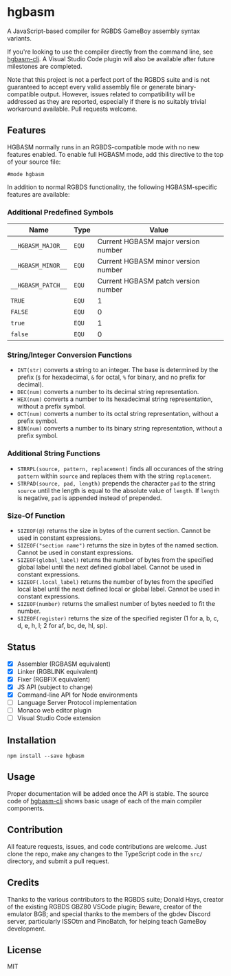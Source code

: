 # hgbasm
A JavaScript-based compiler for RGBDS GameBoy assembly syntax variants.

If you're looking to use the compiler directly from the command line, see [hgbasm-cli](https://github.com/Hawkbat/hgbasm-cli).
A Visual Studio Code plugin will also be available after future milestones are completed.

Note that this project is not a perfect port of the RGBDS suite and is not guaranteed to accept every valid assembly file or generate binary-compatible output. However, issues related to compatibility will be addressed as they are reported, especially if there is no suitably trivial workaround available. Pull requests welcome.


## Features
HGBASM normally runs in an RGBDS-compatible mode with no new features enabled. To enable full HGBASM mode, add this directive to the top of your source file:
```
#mode hgbasm
```
In addition to normal RGBDS functionality, the following HGBASM-specific features are available:

### Additional Predefined Symbols
|Name|Type|Value|
|----|----|-----|
|`__HGBASM_MAJOR__`|`EQU`|Current HGBASM major version number|
|`__HGBASM_MINOR__`|`EQU`|Current HGBASM minor version number|
|`__HGBASM_PATCH__`|`EQU`|Current HGBASM patch version number|
|`TRUE`|`EQU`|1|
|`FALSE`|`EQU`|0|
|`true`|`EQU`|1|
|`false`|`EQU`|0|

### String/Integer Conversion Functions
- `INT(str)` converts a string to an integer. The base is determined by the prefix (`$` for hexadecimal, `&` for octal, `%` for binary, and no prefix for decimal).
- `DEC(num)` converts a number to its decimal string representation.
- `HEX(num)` converts a number to its hexadecimal string representation, without a prefix symbol.
- `OCT(num)` converts a number to its octal string representation, without a prefix symbol.
- `BIN(num)` converts a number to its binary string representation, without a prefix symbol.

### Additional String Functions
- `STRRPL(source, pattern, replacement)` finds all occurances of the string `pattern` within `source` and replaces them with the string `replacement`.
- `STRPAD(source, pad, length)` prepends the character `pad` to the string `source` until the length is equal to the absolute value of `length`. If `length` is negative, `pad` is appended instead of prepended.

### Size-Of Function
- `SIZEOF(@)` returns the size in bytes of the current section. Cannot be used in constant expressions.
- `SIZEOF("section name")` returns the size in bytes of the named section. Cannot be used in constant expressions.
- `SIZEOF(global_label)` returns the number of bytes from the specified global label until the next defined global label. Cannot be used in constant expressions.
- `SIZEOF(.local_label)` returns the number of bytes from the specified local label until the next defined local or global label. Cannot be used in constant expressions.
- `SIZEOF(number)` returns the smallest number of bytes needed to fit the number.
- `SIZEOF(register)` returns the size of the specified register (1 for a, b, c, d, e, h, l; 2 for af, bc, de, hl, sp).

## Status
- [X] Assembler (RGBASM equivalent)
- [X] Linker (RGBLINK equivalent)
- [X] Fixer (RGBFIX equivalent)
- [X] JS API (subject to change)
- [X] Command-line API for Node environments
- [ ] Language Server Protocol implementation
- [ ] Monaco web editor plugin
- [ ] Visual Studio Code extension

## Installation
`npm install --save hgbasm`

## Usage
Proper documentation will be added once the API is stable. The source code of [hgbasm-cli](https://github.com/Hawkbat/hgbasm-cli) shows basic usage of each of the main compiler components.

## Contribution
All feature requests, issues, and code contributions are welcome. Just clone the repo, make any changes to the TypeScript code in the `src/` directory, and submit a pull request.

## Credits
Thanks to the various contributors to the RGBDS suite; Donald Hays, creator of the existing RGBDS GBZ80 VSCode plugin; Beware, creator of the emulator BGB; and special thanks to the members of the gbdev Discord server, particularly ISSOtm and PinoBatch, for helping teach GameBoy development.

## License
MIT